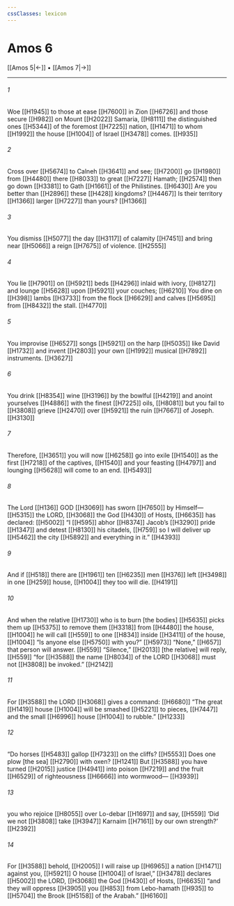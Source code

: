 ```yaml
---
cssClasses: lexicon
---
```


# Amos 6

[[Amos 5|←]] • [[Amos 7|→]]

---

###### 1
Woe [[H1945]] to those at ease [[H7600]] in Zion [[H6726]] and those secure [[H982]] on Mount [[H2022]] Samaria, [[H8111]] the distinguished ones [[H5344]] of the foremost [[H7225]] nation, [[H1471]] to whom [[H1992]] the house [[H1004]] of Israel [[H3478]] comes. [[H935]]

###### 2
Cross over [[H5674]] to Calneh [[H3641]] and see; [[H7200]] go [[H1980]] from [[H4480]] there [[H8033]] to great [[H7227]] Hamath; [[H2574]] then go down [[H3381]] to Gath [[H1661]] of the Philistines. [[H6430]] Are you better than [[H2896]] these [[H428]] kingdoms? [[H4467]] Is their territory [[H1366]] larger [[H7227]] than yours? [[H1366]]

###### 3
You dismiss [[H5077]] the day [[H3117]] of calamity [[H7451]] and bring near [[H5066]] a reign [[H7675]] of violence. [[H2555]]

###### 4
You lie [[H7901]] on [[H5921]] beds [[H4296]] inlaid with ivory, [[H8127]] and lounge [[H5628]] upon [[H5921]] your couches; [[H6210]] You dine on [[H398]] lambs [[H3733]] from the flock [[H6629]] and calves [[H5695]] from [[H8432]] the stall. [[H4770]]

###### 5
You improvise [[H6527]] songs [[H5921]] on the harp [[H5035]] like David [[H1732]] and invent [[H2803]] your own [[H1992]] musical [[H7892]] instruments. [[H3627]]

###### 6
You drink [[H8354]] wine [[H3196]] by the bowlful [[H4219]] and anoint yourselves [[H4886]] with the finest [[H7225]] oils, [[H8081]] but you fail to [[H3808]] grieve [[H2470]] over [[H5921]] the ruin [[H7667]] of Joseph. [[H3130]]

###### 7
Therefore, [[H3651]] you will now [[H6258]] go into exile [[H1540]] as the first [[H7218]] of the captives, [[H1540]] and your feasting [[H4797]] and lounging [[H5628]] will come to an end. [[H5493]]

###### 8
The Lord [[H136]] GOD [[H3069]] has sworn [[H7650]] by Himself— [[H5315]] the LORD, [[H3068]] the God [[H430]] of Hosts, [[H6635]] has declared: [[H5002]] “I [[H595]] abhor [[H8374]] Jacob’s [[H3290]] pride [[H1347]] and detest [[H8130]] his citadels, [[H759]] so I will deliver up [[H5462]] the city [[H5892]] and everything in it.” [[H4393]]

###### 9
And if [[H518]] there are [[H1961]] ten [[H6235]] men [[H376]] left [[H3498]] in one [[H259]] house, [[H1004]] they too will die. [[H4191]]

###### 10
And when the relative [[H1730]] who is to burn [the bodies] [[H5635]] picks them up [[H5375]] to remove them [[H3318]] from [[H4480]] the house, [[H1004]] he will call [[H559]] to one [[H834]] inside [[H3411]] of the house, [[H1004]] “Is anyone else [[H5750]] with you?” [[H5973]] “None,” [[H657]] that person will answer. [[H559]] “Silence,” [[H2013]] [the relative] will reply, [[H559]] “for [[H3588]] the name [[H8034]] of the LORD [[H3068]] must not [[H3808]] be invoked.” [[H2142]]

###### 11
For [[H3588]] the LORD [[H3068]] gives a command: [[H6680]] “The great [[H1419]] house [[H1004]] will be smashed [[H5221]] to pieces, [[H7447]] and the small [[H6996]] house [[H1004]] to rubble.” [[H1233]]

###### 12
“Do horses [[H5483]] gallop [[H7323]] on the cliffs? [[H5553]] Does one plow [the sea] [[H2790]] with oxen? [[H1241]] But [[H3588]] you have turned [[H2015]] justice [[H4941]] into poison [[H7219]] and the fruit [[H6529]] of righteousness [[H6666]] into wormwood— [[H3939]]

###### 13
you who rejoice [[H8055]] over Lo-debar [[H1697]] and say, [[H559]] ‘Did we not [[H3808]] take [[H3947]] Karnaim [[H7161]] by our own  strength?’ [[H2392]]

###### 14
For [[H3588]] behold, [[H2005]] I will raise up [[H6965]] a nation [[H1471]] against you, [[H5921]] O house [[H1004]] of Israel,” [[H3478]] declares [[H5002]] the LORD, [[H3068]] the God [[H430]] of Hosts, [[H6635]] “and they will oppress [[H3905]] you [[H853]] from Lebo-hamath [[H935]] to [[H5704]] the Brook [[H5158]] of the Arabah.” [[H6160]]

